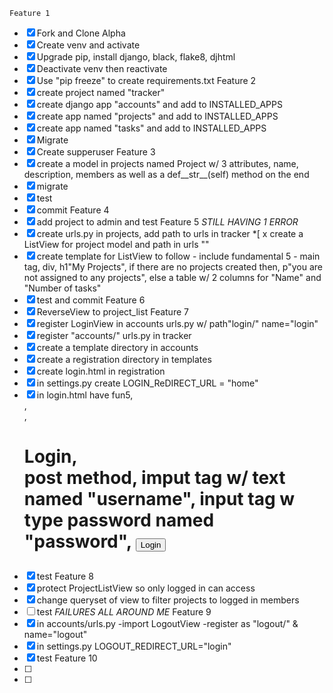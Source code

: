     Feature 1
*[x] Fork and Clone Alpha 
*[x] Create venv and activate
*[x] Upgrade pip, install django, black, flake8, djhtml
*[x] Deactivate venv then reactivate
*[x] Use "pip freeze" to create requirements.txt
    Feature 2
*[x] create project named "tracker"
*[x] create django app "accounts" and add to INSTALLED_APPS
*[x] create app named "projects" and add to INSTALLED_APPS
*[x] create app named "tasks" and add to INSTALLED_APPS
*[x] Migrate
*[x] Create supperuser
    Feature 3
*[x] create a model in projects named Project w/ 3 attributes, name, description, members as well as a def__str__(self) method on the end
*[x] migrate
*[x] test
*[x] commit 
    Feature 4
*[x] add project to admin and test
    Feature 5 *STILL HAVING 1 ERROR*
*[x] create urls.py in projects, add path to urls in tracker
*[ x create a ListView for project model and path in urls ""
*[x] create template for ListView to follow
        - include fundamental 5
        - main tag, div, h1"My Projects", if there are no projects created then, p"you are not assigned to any projects", else a table w/ 2 columns for "Name" and "Number of tasks"
*[x] test and commit 
    Feature 6
*[x] ReverseView to project_list
    Feature 7
*[x] register LoginView in accounts urls.py w/ path"login/" name="login"
*[x] register "accounts/" urls.py in tracker 
*[x] create a template directory in accounts
*[x] create a registration directory in templates
*[x] create login.html in registration
*[x] in settings.py create LOGIN_ReDIRECT_URL = "home" 
*[x] in login.html have fun5, <main>, <div>, <h1>Login, <form>post method, imput tag w/ text named "username", input tag w type password named "password", <button>Login
*[x] test
    Feature 8
*[x] protect ProjectListView so only logged in can access
*[x] change queryset of view to filter projects to logged in members
*[ ] test *FAILURES ALL AROUND ME*
    Feature 9
*[x] in accounts/urls.py
    -import LogoutView
    -register as "logout/" & name="logout"
*[x] in settings.py LOGOUT_REDIRECT_URL="login"
*[x] test
    Feature 10
*[ ] 
*[ ] 